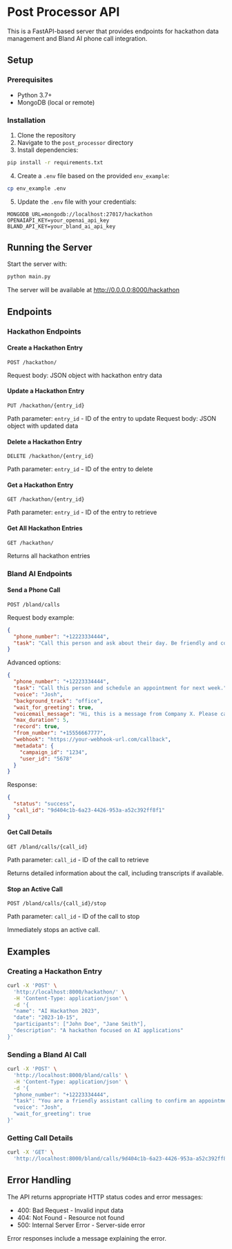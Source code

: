 # Post Processor API

This is a FastAPI-based server that provides endpoints for hackathon data management and Bland AI phone call integration.

## Setup

### Prerequisites

- Python 3.7+
- MongoDB (local or remote)

### Installation

1. Clone the repository
2. Navigate to the `post_processor` directory
3. Install dependencies:

```bash
pip install -r requirements.txt
```

4. Create a `.env` file based on the provided `env_example`:

```bash
cp env_example .env
```

5. Update the `.env` file with your credentials:

```
MONGODB_URL=mongodb://localhost:27017/hackathon
OPENAIAPI_KEY=your_openai_api_key
BLAND_API_KEY=your_bland_ai_api_key
```

## Running the Server

Start the server with:

```bash
python main.py
```

The server will be available at http://0.0.0.0:8000/hackathon

## Endpoints

### Hackathon Endpoints

#### Create a Hackathon Entry
```
POST /hackathon/
```
Request body: JSON object with hackathon entry data

#### Update a Hackathon Entry
```
PUT /hackathon/{entry_id}
```
Path parameter: `entry_id` - ID of the entry to update
Request body: JSON object with updated data

#### Delete a Hackathon Entry
```
DELETE /hackathon/{entry_id}
```
Path parameter: `entry_id` - ID of the entry to delete

#### Get a Hackathon Entry
```
GET /hackathon/{entry_id}
```
Path parameter: `entry_id` - ID of the entry to retrieve

#### Get All Hackathon Entries
```
GET /hackathon/
```
Returns all hackathon entries

### Bland AI Endpoints

#### Send a Phone Call
```
POST /bland/calls
```
Request body example:
```json
{
  "phone_number": "+12223334444",
  "task": "Call this person and ask about their day. Be friendly and conversational."
}
```

Advanced options:
```json
{
  "phone_number": "+12223334444",
  "task": "Call this person and schedule an appointment for next week.",
  "voice": "Josh",
  "background_track": "office",
  "wait_for_greeting": true,
  "voicemail_message": "Hi, this is a message from Company X. Please call us back at 555-1234.",
  "max_duration": 5,
  "record": true,
  "from_number": "+15556667777",
  "webhook": "https://your-webhook-url.com/callback",
  "metadata": {
    "campaign_id": "1234",
    "user_id": "5678"
  }
}
```

Response:
```json
{
  "status": "success",
  "call_id": "9d404c1b-6a23-4426-953a-a52c392ff8f1"
}
```

#### Get Call Details
```
GET /bland/calls/{call_id}
```
Path parameter: `call_id` - ID of the call to retrieve

Returns detailed information about the call, including transcripts if available.

#### Stop an Active Call
```
POST /bland/calls/{call_id}/stop
```
Path parameter: `call_id` - ID of the call to stop

Immediately stops an active call.

## Examples

### Creating a Hackathon Entry

```bash
curl -X 'POST' \
  'http://localhost:8000/hackathon/' \
  -H 'Content-Type: application/json' \
  -d '{
  "name": "AI Hackathon 2023",
  "date": "2023-10-15",
  "participants": ["John Doe", "Jane Smith"],
  "description": "A hackathon focused on AI applications"
}'
```

### Sending a Bland AI Call

```bash
curl -X 'POST' \
  'http://localhost:8000/bland/calls' \
  -H 'Content-Type: application/json' \
  -d '{
  "phone_number": "+12223334444",
  "task": "You are a friendly assistant calling to confirm an appointment for tomorrow at 2pm. Ask if they can still make it, and if not, offer to reschedule.",
  "voice": "Josh",
  "wait_for_greeting": true
}'
```

### Getting Call Details

```bash
curl -X 'GET' \
  'http://localhost:8000/bland/calls/9d404c1b-6a23-4426-953a-a52c392ff8f1'
```

## Error Handling

The API returns appropriate HTTP status codes and error messages:

- 400: Bad Request - Invalid input data
- 404: Not Found - Resource not found
- 500: Internal Server Error - Server-side error

Error responses include a message explaining the error.
